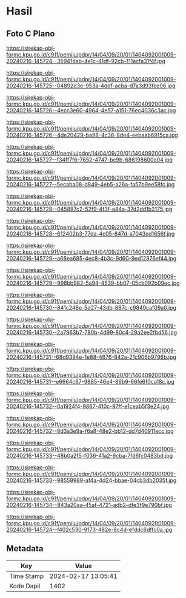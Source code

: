 # Hasil

## Foto C Plano

https://sirekap-obj-formc.kpu.go.id/c91f/pemilu/pdpr/14/04/09/20/01/1404092001009-20240216-145724--35941dab-4e1c-41df-92cb-111acfa31f4f.jpg

https://sirekap-obj-formc.kpu.go.id/c91f/pemilu/pdpr/14/04/09/20/01/1404092001009-20240216-145725--04892d3e-953a-4ddf-acba-d7a3d93fee06.jpg

https://sirekap-obj-formc.kpu.go.id/c91f/pemilu/pdpr/14/04/09/20/01/1404092001009-20240216-145726--4ecc3e60-4964-4e57-a151-76ec4036c3ac.jpg

https://sirekap-obj-formc.kpu.go.id/c91f/pemilu/pdpr/14/04/09/20/01/1404092001009-20240216-145726--4de20429-ba98-4c36-8de4-eebaab6915ca.jpg

https://sirekap-obj-formc.kpu.go.id/c91f/pemilu/pdpr/14/04/09/20/01/1404092001009-20240216-145727--f34ff7f6-7652-4747-bc9b-686198600e04.jpg

https://sirekap-obj-formc.kpu.go.id/c91f/pemilu/pdpr/14/04/09/20/01/1404092001009-20240216-145727--5ecaba08-d849-4eb5-a26a-fa57b9ee58fc.jpg

https://sirekap-obj-formc.kpu.go.id/c91f/pemilu/pdpr/14/04/09/20/01/1404092001009-20240216-145728--045887c2-52f9-4f3f-a44a-37d2dd1b3175.jpg

https://sirekap-obj-formc.kpu.go.id/c91f/pemilu/pdpr/14/04/09/20/01/1404092001009-20240216-145728--612402b3-77da-4c05-847d-a7043ed1656f.jpg

https://sirekap-obj-formc.kpu.go.id/c91f/pemilu/pdpr/14/04/09/20/01/1404092001009-20240216-145729--a68ea685-4ec8-4b3c-9d60-9ed12976ef44.jpg

https://sirekap-obj-formc.kpu.go.id/c91f/pemilu/pdpr/14/04/09/20/01/1404092001009-20240216-145729--998bb982-5a94-4539-bb07-05cb092b09ec.jpg

https://sirekap-obj-formc.kpu.go.id/c91f/pemilu/pdpr/14/04/09/20/01/1404092001009-20240216-145730--841c246e-5d27-43db-887c-c9849caf09a0.jpg

https://sirekap-obj-formc.kpu.go.id/c91f/pemilu/pdpr/14/04/09/20/01/1404092001009-20240216-145730--2a7963b7-780b-4d99-80c4-29a2ee2fbd56.jpg

https://sirekap-obj-formc.kpu.go.id/c91f/pemilu/pdpr/14/04/09/20/01/1404092001009-20240216-145731--68d9394e-1e88-4676-842a-21c906b9796b.jpg

https://sirekap-obj-formc.kpu.go.id/c91f/pemilu/pdpr/14/04/09/20/01/1404092001009-20240216-145731--e6664c67-9885-46e4-86b9-66fe6f0ca18c.jpg

https://sirekap-obj-formc.kpu.go.id/c91f/pemilu/pdpr/14/04/09/20/01/1404092001009-20240216-145732--0a1924f4-9867-410c-97ff-e1ceab5f3e24.jpg

https://sirekap-obj-formc.kpu.go.id/c91f/pemilu/pdpr/14/04/09/20/01/1404092001009-20240216-145732--8d3a3e9a-f6a8-48e2-bb12-dd7d40911ecc.jpg

https://sirekap-obj-formc.kpu.go.id/c91f/pemilu/pdpr/14/04/09/20/01/1404092001009-20240216-145733--48b0a2f5-f036-41a2-9cba-7fd6fc0483bd.jpg

https://sirekap-obj-formc.kpu.go.id/c91f/pemilu/pdpr/14/04/09/20/01/1404092001009-20240216-145733--98559989-af4a-4d24-bbae-04cb3db2035f.jpg

https://sirekap-obj-formc.kpu.go.id/c91f/pemilu/pdpr/14/04/09/20/01/1404092001009-20240216-145734--843a20aa-45af-4721-adb2-dfe3f9e790bf.jpg

https://sirekap-obj-formc.kpu.go.id/c91f/pemilu/pdpr/14/04/09/20/01/1404092001009-20240216-145724--f402c530-9173-482e-8c4d-efddc6dffc0a.jpg


## Metadata

| Key        | Value               |
| ---------- | ------------------- |
| Time Stamp | 2024-02-17 13:05:41 |
| Kode Dapil | 1402                |



